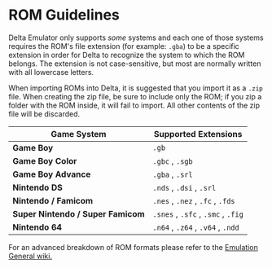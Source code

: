 # ROM Guidelines

Delta Emulator only supports *some* systems and each one of those systems requires the ROM's file extension (for example: ```.gba```) to be a specific extension in order for Delta to recognize the system to which the ROM belongs. The extension is not case-sensitive, but most are normally written with all lowercase letters.

When importing ROMs into Delta, it is suggested that you import it as a ```.zip``` file. When creating the zip file, be sure to include only the ROM; if you zip a folder with the ROM inside, it will fail to import. All other contents of the zip file will be discarded.

| Game System                               | Supported Extensions                                |
|-------------------------------------------|-----------------------------------------------------|
| **Game Boy**                              | ```.gb```                                           |
| **Game Boy Color**                        | ```.gbc``` , ```.sgb```                             |
| **Game Boy Advance**                      | ```.gba``` , ```.srl```                             |
| **Nintendo DS**                           | ```.nds``` , ```.dsi``` , ```.srl```                |
| **Nintendo / Famicom**                    | ```.nes``` , ```.nez``` , ```.fc``` , ```.fds```    |
| **Super Nintendo / Super Famicom**        | ```.snes``` , ```.sfc``` , ```.smc``` , ```.fig```  |
| **Nintendo 64**                           | ```.n64``` , ```.z64``` , ```.v64``` , ```.ndd```   |

For an advanced breakdown of ROM formats please refer to the [Emulation General wiki.](https://emulation.gametechwiki.com/index.php/List_of_filetypes)

